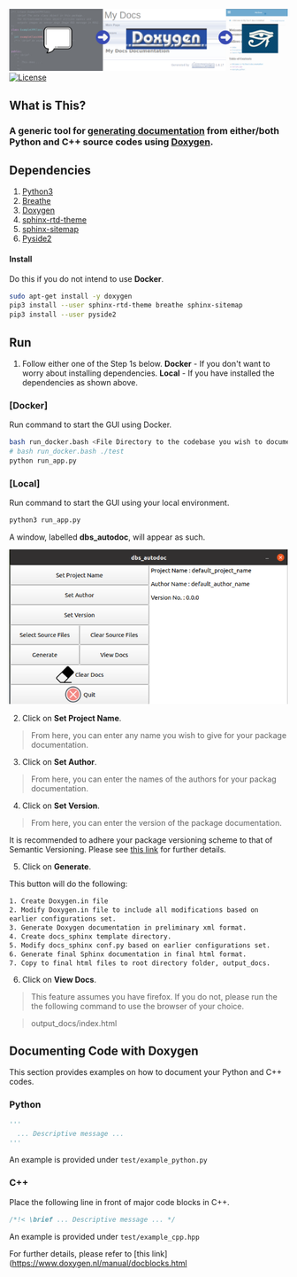 ![](img/function.png)
[![License](https://img.shields.io/badge/License-Apache%202.0-blue.svg)](https://opensource.org/licenses/Apache-2.0)

## **What is This?**

### A generic tool for <ins>generating documentation</ins> from either/both **Python** and **C++** source codes using <ins>Doxygen</ins>.

## **Dependencies**
1. [Python3](https://www.python.org/downloads/)
2. [Breathe](https://pypi.org/project/breathe/)
3. [Doxygen](https://www.doxygen.nl/index.html)
4. [sphinx-rtd-theme](https://sphinx-rtd-theme.readthedocs.io/en/stable/installing.html)
5. [sphinx-sitemap](https://pypi.org/project/sphinx-sitemap/)
6. [Pyside2](https://pypi.org/project/PySide2/)

#### Install
Do this if you do not intend to use **Docker**.

```bash
sudo apt-get install -y doxygen
pip3 install --user sphinx-rtd-theme breathe sphinx-sitemap
pip3 install --user pyside2
```

## **Run**

1. Follow either one of the Step 1s below.
**Docker** - If you don't want to worry about installing dependencies.
**Local** - If you have installed the dependencies as shown above.

### [**Docker**]
Run command to start the GUI using Docker.

```bash
bash run_docker.bash <File Directory to the codebase you wish to document>
# bash run_docker.bash ./test
python run_app.py
```
### [**Local**]
Run command to start the GUI using your local environment.

```bash
python3 run_app.py
```

A window, labelled **dbs_autodoc**, will appear as such.

![](img/gui_window.png)

2. Click on **Set Project Name**.

> From here, you can enter any name you wish to give for your package documentation.

3. Click on **Set Author**.

> From here, you can enter the names of the authors for your packag documentation.

4. Click on **Set Version**.

> From here, you can enter the version of the package documentation.

It is recommended to adhere your package versioning scheme to that of Semantic Versioning. Please see [this link](https://semver.org/) for further details.

5. Click on **Generate**.

This button will do the following:

```
1. Create Doxygen.in file
2. Modify Doxygen.in file to include all modifications based on earlier configurations set.
3. Generate Doxygen documentation in preliminary xml format.
4. Create docs_sphinx template directory.
5. Modify docs_sphinx conf.py based on earlier configurations set.
6. Generate final Sphinx documentation in final html format.
7. Copy to final html files to root directory folder, output_docs.
```

6. Click on **View Docs**.

> This feature assumes you have firefox. If you do not, please run the the following command to use the browser of your choice.

> <browser> output_docs/index.html


## **Documenting Code with Doxygen**

This section provides examples on how to document your Python and C++ codes.

### **Python**

```python
'''
  ... Descriptive message ...
'''
```
An example is provided under `test/example_python.py`

### **C++**

Place the following line in front of major code blocks in C++.
```cpp
/*!< \brief ... Descriptive message ... */
```
An example is provided under `test/example_cpp.hpp`

For further details, please refer to [this link](https://www.doxygen.nl/manual/docblocks.html
